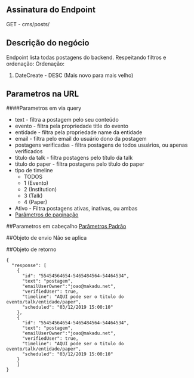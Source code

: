 ## Assinatura do Endpoint

GET - cms/posts/

## Descrição do negócio
Endpoint lista todas postagens do backend. Respeitando filtros e ordenação:
Ordenação:
1. DateCreate - DESC (Mais novo para mais velho)

## Parametros na URL

####Parametros em via query
- text - filtra a postagem pelo seu conteúdo
- evento - filtra pela propriedade title do evento
- entidade - filtra pela propriedade name da entidade
- email - filtra pelo email do usuário dono da postagem
- postagens verificadas - filtra postagens de todos usuários, ou apenas verificados
- titulo da talk - filtra postagens pelo título da talk
- titulo do paper - filtra postagens pelo título do paper
- tipo de timeline
  - TODOS
  - 1 (Evento)
  - 2 (Institution)
  - 3 (Talk)
  - 4 (Paper)
- Ativo - Filtra postagens ativas, inativas, ou ambas
- [Parâmetros de paginação](/API-\(Endpoints\)/Parâmetros-de-paginação)



##Parametros em cabeçalho
[Parâmetros Padrão](/API-\(Endpoints\)/Parâmetros-Padrão)

##Objeto de envio
Não se aplica

##Objeto de retorno

```
{
  "response": [
    {
      "id": "55454564654-5465484564-54464534",
      "text": "postagem",
      "emailUserOwner":"joao@makadu.net",
      "verifiedUser": true,
      "timeline": "AQUI pode ser o titulo do evento/talk/entidade/paper",
      "scheduled": "03/12/2019 15:00:10"
    },
    {
      "id": "55454564654-5465484564-54464534",
      "text": "postagem",
      "emailUserOwner":"joao@makadu.net",
      "verifiedUser": true,
      "timeline": "AQUI pode ser o titulo do evento/talk/entidade/paper",
      "scheduled": "03/12/2019 15:00:10"
    }
    ]
}
```